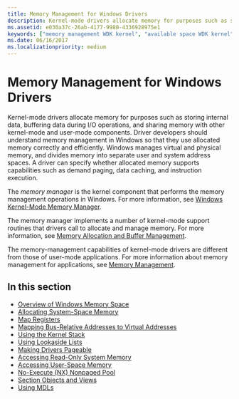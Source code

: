```yaml
---
title: Memory Management for Windows Drivers
description: Kernel-mode drivers allocate memory for purposes such as storing internal data, buffering data during I/O operations, and sharing memory with other kernel-mode and user-mode components.
ms.assetid: e030a37c-26ab-4177-9980-4336928975e1
keywords: ["memory management WDK kernel", "available space WDK kernel", "free space WDK kernel", "space WDK See memory WDK"]
ms.date: 06/16/2017
ms.localizationpriority: medium
---
```


# Memory Management for Windows Drivers


Kernel-mode drivers allocate memory for purposes such as storing internal data, buffering data during I/O operations, and sharing memory with other kernel-mode and user-mode components. Driver developers should understand memory management in Windows so that they use allocated memory correctly and efficiently. Windows manages virtual and physical memory, and divides memory into separate user and system address spaces. A driver can specify whether allocated memory supports capabilities such as demand paging, data caching, and instruction execution.




The *memory manager* is the kernel component that performs the memory management operations in Windows. For more information, see [Windows Kernel-Mode Memory Manager](windows-kernel-mode-memory-manager.md).

The memory manager implements a number of kernel-mode support routines that drivers call to allocate and manage memory. For more information, see [Memory Allocation and Buffer Management](https://docs.microsoft.com/windows-hardware/drivers/ddi/content/index).

The memory-management capabilities of kernel-mode drivers are different from those of user-mode applications. For more information about memory management for applications, see [Memory Management](https://docs.microsoft.com/windows/desktop/Memory/memory-management).

## In this section


-   [Overview of Windows Memory Space](overview-of-windows-memory-space.md)
-   [Allocating System-Space Memory](allocating-system-space-memory.md)
-   [Map Registers](map-registers.md)
-   [Mapping Bus-Relative Addresses to Virtual Addresses](mapping-bus-relative-addresses-to-virtual-addresses.md)
-   [Using the Kernel Stack](using-the-kernel-stack.md)
-   [Using Lookaside Lists](using-lookaside-lists.md)
-   [Making Drivers Pageable](making-drivers-pageable.md)
-   [Accessing Read-Only System Memory](accessing-read-only-system-memory.md)
-   [Accessing User-Space Memory](accessing-user-space-memory.md)
-   [No-Execute (NX) Nonpaged Pool](no-execute-nonpaged-pool.md)
-   [Section Objects and Views](section-objects-and-views.md)
-   [Using MDLs](using-mdls.md)

 

 




